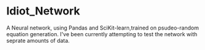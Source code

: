 # Idiot_Network
A Neural network, using Pandas and SciKit-learn,trained on psudeo-random equation generation.
I've been currently attempting to test the network with seprate amounts of data.

